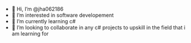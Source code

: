 - 👋 Hi, I’m @jha062186
- 👀 I’m interested in software developement
- 🌱 I’m currently learning c#
- 💞️ I’m looking to collaborate in any c# projects to upskill in the field that i am learning for

<!---
jha062186/jha062186 is a ✨ special ✨ repository because its `README.md` (this file) appears on your GitHub profile.
You can click the Preview link to take a look at your changes.
--->
